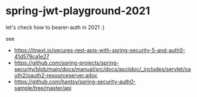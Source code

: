 # spring-jwt-playground-2021
let's check how to bearer-auth in 2021 :)

see
- https://itnext.io/secures-rest-apis-with-spring-security-5-and-auth0-41d579ca1e27
- https://github.com/spring-projects/spring-security/blob/main/docs/manual/src/docs/asciidoc/_includes/servlet/oauth2/oauth2-resourceserver.adoc
- https://github.com/hantsy/spring-security-auth0-sample/tree/master/api
